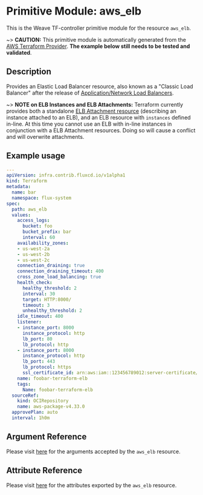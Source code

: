
# Primitive Module: aws_elb

This is the Weave TF-controller primitive module for the resource `aws_elb`.

~> **CAUTION:** This primitive module is automatically generated from the [AWS Terraform Provider](https://registry.terraform.io/providers/hashicorp/aws/latest/docs/resources/elb). **The example below still needs to be tested and validated**.

## Description

Provides an Elastic Load Balancer resource, also known as a "Classic
Load Balancer" after the release of
[Application/Network Load Balancers](/docs/providers/aws/r/lb.html).

~> **NOTE on ELB Instances and ELB Attachments:** Terraform currently
provides both a standalone [ELB Attachment resource](elb_attachment.html)
(describing an instance attached to an ELB), and an ELB resource with
`instances` defined in-line. At this time you cannot use an ELB with in-line
instances in conjunction with a ELB Attachment resources. Doing so will cause a
conflict and will overwrite attachments.

## Example usage

```yaml
---
apiVersion: infra.contrib.fluxcd.io/v1alpha1
kind: Terraform
metadata:
  name: bar
  namespace: flux-system
spec:
  path: aws_elb
  values:
    access_logs:
      bucket: foo
      bucket_prefix: bar
      interval: 60
    availability_zones:
    - us-west-2a
    - us-west-2b
    - us-west-2c
    connection_draining: true
    connection_draining_timeout: 400
    cross_zone_load_balancing: true
    health_check:
      healthy_threshold: 2
      interval: 30
      target: HTTP:8000/
      timeout: 3
      unhealthy_threshold: 2
    idle_timeout: 400
    listener:
    - instance_port: 8000
      instance_protocol: http
      lb_port: 80
      lb_protocol: http
    - instance_port: 8000
      instance_protocol: http
      lb_port: 443
      lb_protocol: https
      ssl_certificate_id: arn:aws:iam::123456789012:server-certificate/certName
    name: foobar-terraform-elb
    tags:
      Name: foobar-terraform-elb
  sourceRef:
    kind: OCIRepository
    name: aws-package-v4.33.0
  approvePlan: auto
  interval: 1h0m
```

## Argument Reference

Please visit [here](https://registry.terraform.io/providers/hashicorp/aws/latest/docs/resources/elb#argument-reference) for the arguments accepted by the `aws_elb` resource.

## Attribute Reference

Please visit [here](https://registry.terraform.io/providers/hashicorp/aws/latest/docs/resources/elb#attributes-reference) for the attributes exported by the `aws_elb` resource.
